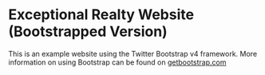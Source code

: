 # Exceptional Realty Website (Bootstrapped Version)

This is an example website using the Twitter Bootstrap v4 framework. More information on using Bootstrap can be found on [getbootstrap.com](http://getbootstrap.com)
